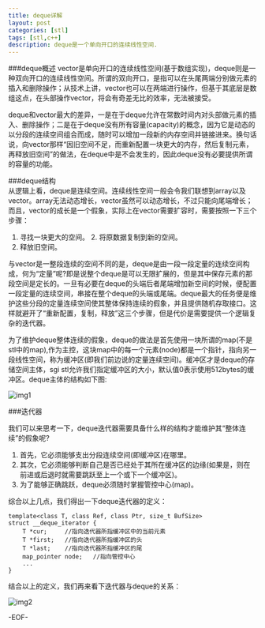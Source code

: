 ```yaml
---
title: deque详解
layout: post
categories: [stl]
tags: [stl,c++]
description: deque是一个单向开口的连续线性空间.
---
```


###deque概述
vector是单向开口的连续线性空间(基于数组实现)，deque则是一种双向开口的连续线性空间。所谓的双向开口，是指可以在头尾两端分别做元素的插入和删除操作；从技术上讲，vector也可以在两端进行操作，但基于其底层是数组这点，在头部操作vector，将会有奇差无比的效率，无法被接受。

deque和vector最大的差异，一是在于deque允许在常数时间内对头部做元素的插入、删除操作；二是在于deque没有所有容量(capacity)的概念，因为它是动态的以分段的连续空间组合而成，随时可以增加一段新的内存空间并链接进来。换句话说，向vector那样“因旧空间不足，而重新配置一块更大的内存，然后复制元素，再释放旧空间”的做法，在deque中是不会发生的，因此deque没有必要提供所谓的容量的功能。  

###deque结构  
从逻辑上看，deque是连续空间。连续线性空间一般会令我们联想到array以及vector。array无法动态增长，vector虽然可以动态增长，不过只能向尾端增长；而且，vector的成长是一个假象，实际上在vector需要扩容时，需要按照一下三个步骤：  

1. 寻找一块更大的空间。 2. 将原数据复制到新的空间。  
3. 释放旧空间。  

与vector是一整段连续的空间不同的是，deque是由一段一段定量的连续空间构成，何为“定量”呢?即是说整个deque是可以无限扩展的，但是其中保存元素的那段空间是定长的。一旦有必要在deque的头端后者尾端增加新空间的时候，便配置一段定量的连续空间，串接在整个deque的头端或尾端。deque最大的任务便是维护这些分段的定量连续空间使其整体保持连续的假象，并且提供随机存取接口。这样就避开了“重新配置，复制，释放”这三个步骤，但是代价是需要提供一个逻辑复杂的迭代器。  

为了维护deque整体连续的假象，deque的做法是首先使用一块所谓的map(不是stl中的map),作为主控，这块map中的每一个元素(node)都是一个指针，指向另一段线性空间，称为缓冲区(即我们前边说的定量连续空间)。缓冲区才是deque的存储空间主体，sgi stl允许我们指定缓冲区的大小，默认值0表示使用512bytes的缓冲区。deque主体的结构如下图:  

![img1](https://raw.github.com/yuxingfirst/blog/gh-pages/_images/stl-deque-img-1.png)  

###迭代器

我们可以来思考一下，deque迭代器需要具备什么样的结构才能维护其“整体连续”的假象呢?  

1. 首先，它必须能够支出分段连续空间(即缓冲区)在哪里。
2. 其次，它必须能够判断自己是否已经处于其所在缓冲区的边缘(如果是，则在前进或后退时就需要跳跃至上一个或下一个缓冲区)。
3. 为了能够正确跳跃，deque必须随时掌握管控中心(map)。  

综合以上几点，我们得出一下deque迭代器的定义：  

	template<class T, class Ref, class Ptr, size_t BufSize>
	struct __deque_iterator {       
	    T *cur;     //指向迭代器所指缓冲区中的当前元素
	    T *first;   //指向迭代器所指缓冲区的头
	    T *last;    //指向迭代器所指缓冲区的尾
	    map_pointer node;   //指向管控中心
	    ...
	}  

结合以上的定义，我们再来看下迭代器与deque的关系：  

![img2](https://raw.github.com/yuxingfirst/blog/gh-pages/_images/stl-deque-img-2.png)

-EOF-

